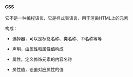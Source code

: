 #### CSS

它不是一种编程语言，它是样式表语言，用于渲染HTML上的元素

构成：

- 选择器，可以是标签名称、类名称、ID名称等等

- 声明，由属性和属性值构成

- 属性，定义修饰元素的内容名称

- 属性值，设置对应属性的值


